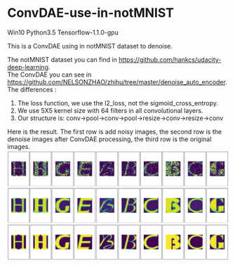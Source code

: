 
# ConvDAE-use-in-notMNIST
Win10 Python3.5 Tensorflow-1.1.0-gpu

This is a ConvDAE using in notMNIST dataset to denoise.

The notMNIST dataset you can find in https://github.com/hankcs/udacity-deep-learning.   
The ConvDAE you can see in https://github.com/NELSONZHAO/zhihu/tree/master/denoise_auto_encoder.            
The differences :
 1) The loss function, we use the l2_loss, not the sigmoid_cross_entropy.
 2) We use 5X5 kernel size with 64 filters in all convolutional layers.
 3) Our structure is:
          conv->pool->conv->pool->resize->conv->resize->conv


Here is the result.
The first row is add noisy images, the second row is the denoise images after 
ConvDAE processing, the third row is the original images.
![image](https://github.com/PaulGitt/ConvDAE-use-in-notMNIST/blob/master/Result.png)
